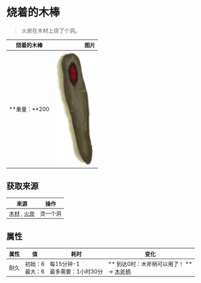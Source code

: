 # 烧着的木棒  
> 火炭在木材上烧了个洞。  
  
  烧着的木棒  |   图片   
 ----  |  ----:   
 **重量：**200  |  <img decoding="async" src="Sprite/BurningWood.png" href="a.md" style="max-width:300px;max-height:300px;">   
  
## 获取来源  
来源  |  操作  
----  |  ----  
[木材](Wood.md) , [火炭](Embers.md)  |  烫一个洞  
## 属性   
属性  |  值  |  耗时  |  变化  
----  |  ----  |  ----  |  ----  
耐久  |  初始：6<br>最大：6  |  每15分钟-1<br>最多需要：1小时30分  |  ** 到达0时：木斧柄可以用了！ **<br>→ [木斧柄](HandleWood.md)  
